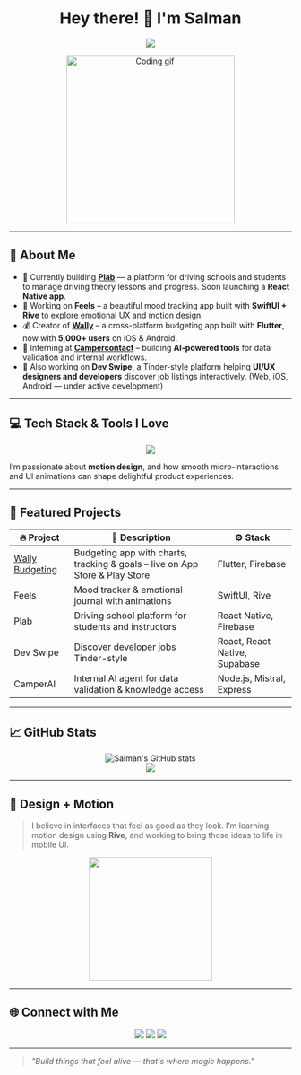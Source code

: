 <h1 align="center">Hey there! 👋 I'm Salman</h1>
<p align="center">
  <img src="https://readme-typing-svg.demolab.com?font=Fira+Code&pause=1000&color=66CCFF&center=true&vCenter=true&width=440&lines=Full-stack+developer+%F0%9F%94%A5;React+Native+%7C+SwiftUI+%7C+Rive+Lover+%F0%9F%A7%A1;Design+meets+Code+%E2%9D%A4%EF%B8%8F" />
</p>

<p align="center">
  <img src="https://media.giphy.com/media/L1R1tvI9svkIWwpVYr/giphy.gif" width="300" alt="Coding gif"/>
</p>

---

## 🚀 About Me

- 🔨 Currently building **[Plab](https://github.com/salmantln)** — a platform for driving schools and students to manage driving theory lessons and progress. Soon launching a **React Native app**.
- 💙 Working on **Feels** – a beautiful mood tracking app built with **SwiftUI + Rive** to explore emotional UX and motion design.
- 💰 Creator of **[Wally](https://wallybudgeting.app)** – a cross-platform budgeting app built with **Flutter**, now with **5,000+ users** on iOS & Android.
- 🧠 Interning at **[Campercontact](https://campercontact.com)** – building **AI-powered tools** for data validation and internal workflows.
- 🎯 Also working on **Dev Swipe**, a Tinder-style platform helping **UI/UX designers and developers** discover job listings interactively. (Web, iOS, Android — under active development)

---

## 💻 Tech Stack & Tools I Love

<p align="center">
  <img src="https://skillicons.dev/icons?i=ts,nextjs,react,reactnative,nodejs,swift,flutter,java,express,tailwind,figma,rive,postgres" />
</p>

I’m passionate about **motion design**, and how smooth micro-interactions and UI animations can shape delightful product experiences.

---

## 🧩 Featured Projects

| 🔥 Project | 🚀 Description | ⚙️ Stack |
|-----------|----------------|----------|
| [Wally Budgeting](https://wallybudgeting.app) | Budgeting app with charts, tracking & goals – live on App Store & Play Store | Flutter, Firebase |
| Feels | Mood tracker & emotional journal with animations | SwiftUI, Rive |
| Plab | Driving school platform for students and instructors | React Native, Firebase |
| Dev Swipe | Discover developer jobs Tinder-style | React, React Native, Supabase |
| CamperAI | Internal AI agent for data validation & knowledge access | Node.js, Mistral, Express |

---

## 📈 GitHub Stats

<p align="center">
  <img src="https://github-readme-stats.vercel.app/api?username=salmantln&show_icons=true&theme=tokyonight" alt="Salman's GitHub stats" />
  <br />
  <img src="https://streak-stats.demolab.com?user=salmantln&theme=tokyonight&hide_border=true" />
</p>

---

## 🎨 Design + Motion

> I believe in interfaces that feel as good as they look. I’m learning motion design using **Rive**, and working to bring those ideas to life in mobile UI.

<p align="center">
  <img src="https://cdn.rive.app/animations/vehicles.riv.gif" width="220" />
</p>

---

## 🌐 Connect with Me

<p align="center">
  <a href="https://linkedin.com/in/salmantln"><img src="https://img.shields.io/badge/LinkedIn-blue?style=for-the-badge&logo=linkedin" /></a>
  <a href="mailto:salmantln@gmail.com"><img src="https://img.shields.io/badge/Email-red?style=for-the-badge&logo=gmail&logoColor=white" /></a>
  <a href="https://github.com/salmantln"><img src="https://img.shields.io/github/followers/salmantln?label=Follow&style=social" /></a>
</p>

---

> _"Build things that feel alive — that's where magic happens."_


